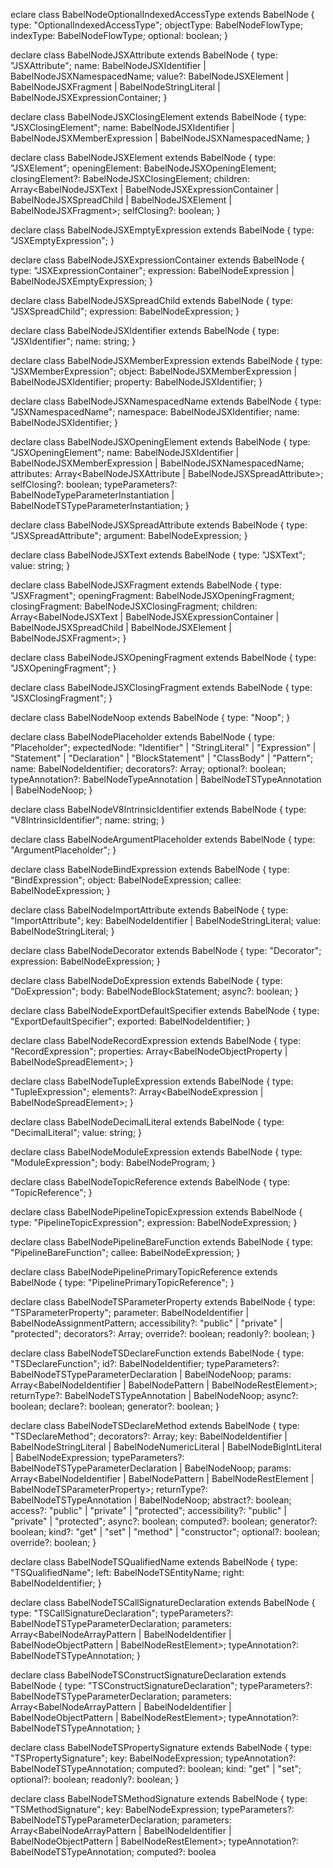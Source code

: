eclare class BabelNodeOptionalIndexedAccessType extends BabelNode {
  type: "OptionalIndexedAccessType";
  objectType: BabelNodeFlowType;
  indexType: BabelNodeFlowType;
  optional: boolean;
}

declare class BabelNodeJSXAttribute extends BabelNode {
  type: "JSXAttribute";
  name: BabelNodeJSXIdentifier | BabelNodeJSXNamespacedName;
  value?: BabelNodeJSXElement | BabelNodeJSXFragment | BabelNodeStringLiteral | BabelNodeJSXExpressionContainer;
}

declare class BabelNodeJSXClosingElement extends BabelNode {
  type: "JSXClosingElement";
  name: BabelNodeJSXIdentifier | BabelNodeJSXMemberExpression | BabelNodeJSXNamespacedName;
}

declare class BabelNodeJSXElement extends BabelNode {
  type: "JSXElement";
  openingElement: BabelNodeJSXOpeningElement;
  closingElement?: BabelNodeJSXClosingElement;
  children: Array<BabelNodeJSXText | BabelNodeJSXExpressionContainer | BabelNodeJSXSpreadChild | BabelNodeJSXElement | BabelNodeJSXFragment>;
  selfClosing?: boolean;
}

declare class BabelNodeJSXEmptyExpression extends BabelNode {
  type: "JSXEmptyExpression";
}

declare class BabelNodeJSXExpressionContainer extends BabelNode {
  type: "JSXExpressionContainer";
  expression: BabelNodeExpression | BabelNodeJSXEmptyExpression;
}

declare class BabelNodeJSXSpreadChild extends BabelNode {
  type: "JSXSpreadChild";
  expression: BabelNodeExpression;
}

declare class BabelNodeJSXIdentifier extends BabelNode {
  type: "JSXIdentifier";
  name: string;
}

declare class BabelNodeJSXMemberExpression extends BabelNode {
  type: "JSXMemberExpression";
  object: BabelNodeJSXMemberExpression | BabelNodeJSXIdentifier;
  property: BabelNodeJSXIdentifier;
}

declare class BabelNodeJSXNamespacedName extends BabelNode {
  type: "JSXNamespacedName";
  namespace: BabelNodeJSXIdentifier;
  name: BabelNodeJSXIdentifier;
}

declare class BabelNodeJSXOpeningElement extends BabelNode {
  type: "JSXOpeningElement";
  name: BabelNodeJSXIdentifier | BabelNodeJSXMemberExpression | BabelNodeJSXNamespacedName;
  attributes: Array<BabelNodeJSXAttribute | BabelNodeJSXSpreadAttribute>;
  selfClosing?: boolean;
  typeParameters?: BabelNodeTypeParameterInstantiation | BabelNodeTSTypeParameterInstantiation;
}

declare class BabelNodeJSXSpreadAttribute extends BabelNode {
  type: "JSXSpreadAttribute";
  argument: BabelNodeExpression;
}

declare class BabelNodeJSXText extends BabelNode {
  type: "JSXText";
  value: string;
}

declare class BabelNodeJSXFragment extends BabelNode {
  type: "JSXFragment";
  openingFragment: BabelNodeJSXOpeningFragment;
  closingFragment: BabelNodeJSXClosingFragment;
  children: Array<BabelNodeJSXText | BabelNodeJSXExpressionContainer | BabelNodeJSXSpreadChild | BabelNodeJSXElement | BabelNodeJSXFragment>;
}

declare class BabelNodeJSXOpeningFragment extends BabelNode {
  type: "JSXOpeningFragment";
}

declare class BabelNodeJSXClosingFragment extends BabelNode {
  type: "JSXClosingFragment";
}

declare class BabelNodeNoop extends BabelNode {
  type: "Noop";
}

declare class BabelNodePlaceholder extends BabelNode {
  type: "Placeholder";
  expectedNode: "Identifier" | "StringLiteral" | "Expression" | "Statement" | "Declaration" | "BlockStatement" | "ClassBody" | "Pattern";
  name: BabelNodeIdentifier;
  decorators?: Array<BabelNodeDecorator>;
  optional?: boolean;
  typeAnnotation?: BabelNodeTypeAnnotation | BabelNodeTSTypeAnnotation | BabelNodeNoop;
}

declare class BabelNodeV8IntrinsicIdentifier extends BabelNode {
  type: "V8IntrinsicIdentifier";
  name: string;
}

declare class BabelNodeArgumentPlaceholder extends BabelNode {
  type: "ArgumentPlaceholder";
}

declare class BabelNodeBindExpression extends BabelNode {
  type: "BindExpression";
  object: BabelNodeExpression;
  callee: BabelNodeExpression;
}

declare class BabelNodeImportAttribute extends BabelNode {
  type: "ImportAttribute";
  key: BabelNodeIdentifier | BabelNodeStringLiteral;
  value: BabelNodeStringLiteral;
}

declare class BabelNodeDecorator extends BabelNode {
  type: "Decorator";
  expression: BabelNodeExpression;
}

declare class BabelNodeDoExpression extends BabelNode {
  type: "DoExpression";
  body: BabelNodeBlockStatement;
  async?: boolean;
}

declare class BabelNodeExportDefaultSpecifier extends BabelNode {
  type: "ExportDefaultSpecifier";
  exported: BabelNodeIdentifier;
}

declare class BabelNodeRecordExpression extends BabelNode {
  type: "RecordExpression";
  properties: Array<BabelNodeObjectProperty | BabelNodeSpreadElement>;
}

declare class BabelNodeTupleExpression extends BabelNode {
  type: "TupleExpression";
  elements?: Array<BabelNodeExpression | BabelNodeSpreadElement>;
}

declare class BabelNodeDecimalLiteral extends BabelNode {
  type: "DecimalLiteral";
  value: string;
}

declare class BabelNodeModuleExpression extends BabelNode {
  type: "ModuleExpression";
  body: BabelNodeProgram;
}

declare class BabelNodeTopicReference extends BabelNode {
  type: "TopicReference";
}

declare class BabelNodePipelineTopicExpression extends BabelNode {
  type: "PipelineTopicExpression";
  expression: BabelNodeExpression;
}

declare class BabelNodePipelineBareFunction extends BabelNode {
  type: "PipelineBareFunction";
  callee: BabelNodeExpression;
}

declare class BabelNodePipelinePrimaryTopicReference extends BabelNode {
  type: "PipelinePrimaryTopicReference";
}

declare class BabelNodeTSParameterProperty extends BabelNode {
  type: "TSParameterProperty";
  parameter: BabelNodeIdentifier | BabelNodeAssignmentPattern;
  accessibility?: "public" | "private" | "protected";
  decorators?: Array<BabelNodeDecorator>;
  override?: boolean;
  readonly?: boolean;
}

declare class BabelNodeTSDeclareFunction extends BabelNode {
  type: "TSDeclareFunction";
  id?: BabelNodeIdentifier;
  typeParameters?: BabelNodeTSTypeParameterDeclaration | BabelNodeNoop;
  params: Array<BabelNodeIdentifier | BabelNodePattern | BabelNodeRestElement>;
  returnType?: BabelNodeTSTypeAnnotation | BabelNodeNoop;
  async?: boolean;
  declare?: boolean;
  generator?: boolean;
}

declare class BabelNodeTSDeclareMethod extends BabelNode {
  type: "TSDeclareMethod";
  decorators?: Array<BabelNodeDecorator>;
  key: BabelNodeIdentifier | BabelNodeStringLiteral | BabelNodeNumericLiteral | BabelNodeBigIntLiteral | BabelNodeExpression;
  typeParameters?: BabelNodeTSTypeParameterDeclaration | BabelNodeNoop;
  params: Array<BabelNodeIdentifier | BabelNodePattern | BabelNodeRestElement | BabelNodeTSParameterProperty>;
  returnType?: BabelNodeTSTypeAnnotation | BabelNodeNoop;
  abstract?: boolean;
  access?: "public" | "private" | "protected";
  accessibility?: "public" | "private" | "protected";
  async?: boolean;
  computed?: boolean;
  generator?: boolean;
  kind?: "get" | "set" | "method" | "constructor";
  optional?: boolean;
  override?: boolean;
}

declare class BabelNodeTSQualifiedName extends BabelNode {
  type: "TSQualifiedName";
  left: BabelNodeTSEntityName;
  right: BabelNodeIdentifier;
}

declare class BabelNodeTSCallSignatureDeclaration extends BabelNode {
  type: "TSCallSignatureDeclaration";
  typeParameters?: BabelNodeTSTypeParameterDeclaration;
  parameters: Array<BabelNodeArrayPattern | BabelNodeIdentifier | BabelNodeObjectPattern | BabelNodeRestElement>;
  typeAnnotation?: BabelNodeTSTypeAnnotation;
}

declare class BabelNodeTSConstructSignatureDeclaration extends BabelNode {
  type: "TSConstructSignatureDeclaration";
  typeParameters?: BabelNodeTSTypeParameterDeclaration;
  parameters: Array<BabelNodeArrayPattern | BabelNodeIdentifier | BabelNodeObjectPattern | BabelNodeRestElement>;
  typeAnnotation?: BabelNodeTSTypeAnnotation;
}

declare class BabelNodeTSPropertySignature extends BabelNode {
  type: "TSPropertySignature";
  key: BabelNodeExpression;
  typeAnnotation?: BabelNodeTSTypeAnnotation;
  computed?: boolean;
  kind: "get" | "set";
  optional?: boolean;
  readonly?: boolean;
}

declare class BabelNodeTSMethodSignature extends BabelNode {
  type: "TSMethodSignature";
  key: BabelNodeExpression;
  typeParameters?: BabelNodeTSTypeParameterDeclaration;
  parameters: Array<BabelNodeArrayPattern | BabelNodeIdentifier | BabelNodeObjectPattern | BabelNodeRestElement>;
  typeAnnotation?: BabelNodeTSTypeAnnotation;
  computed?: boolea